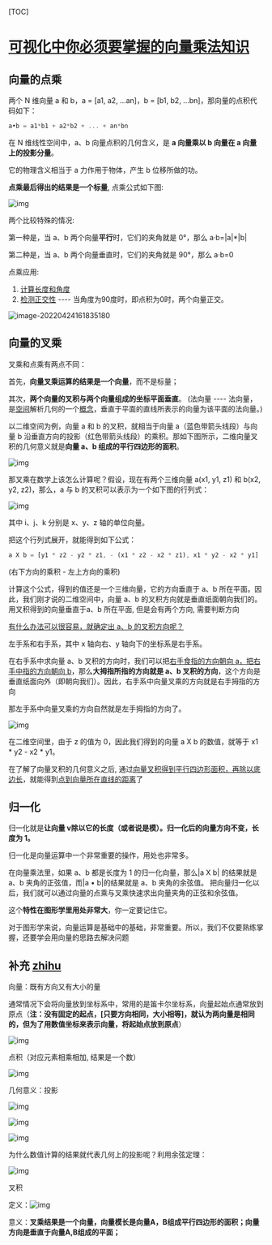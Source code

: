 [TOC]

# [可视化中你必须要掌握的向量乘法知识](https://time.geekbang.org/column/article/256827)



## 向量的点乘

两个 N 维向量 a 和 b，a = [a1, a2, ...an]，b = [b1, b2, ...bn]，那向量的点积代码如下：

```js
a•b = a1*b1 + a2*b2 + ... + an*bn
```

在 N 维线性空间中，a、b 向量点积的几何含义，是 **a 向量乘以 b 向量在 a 向量上的投影分量**。

它的物理含义相当于 a 力作用于物体，产生 b 位移所做的功。

**点乘最后得出的结果是一个标量**, 点乘公式如下图:

![img](./imgs/08ed8e6ded30ae53d8d3900e7f8bee36.jpg)

两个比较特殊的情况:

第一种是，当 a、b 两个向量**平行**时，它们的夹角就是 0°，那么 a·b=|a|*|b|

第二种是，当 a、b 两个向量垂直时，它们的夹角就是 90°，那么 a·b=0

点乘应用:

1. <u>计算长度和角度</u>
2. <u>检测正交性</u> ---- 当角度为90度时，即点积为0时，两个向量正交。



![image-20220424161835180](./imgs/image-20220424161835180.png)



## 向量的叉乘

叉乘和点乘有两点不同：

首先，**向量叉乘运算的结果是一个向量**，而不是标量；

其次，**两个向量的叉积与两个向量组成的坐标平面垂直**。 (法向量 ---- 法向量，是[空间](https://baike.baidu.com/item/空间/55280)解析几何的一个[概念](https://baike.baidu.com/item/概念/829047)，垂直于平面的直线所表示的向量为该平面的法向量。)

以二维空间为例，向量 a 和 b 的叉积，就相当于向量 a（蓝色带箭头线段）与向量 b 沿垂直方向的投影（红色带箭头线段）的乘积。那如下图所示，二维向量叉积的几何意义就是**向量 a、b 组成的平行四边形的面积**。

![img](./imgs/2ace54dafe5dae80e783a7fd7b38e392.png)



那叉乘在数学上该怎么计算呢？假设，现在有两个三维向量 a(x1, y1, z1) 和 b(x2, y2, z2)，那么，a 与 b 的叉积可以表示为一个如下图的行列式：

![img](./imgs/72227ffca461a60a1e79c0f54b6777ca.jpg)

其中 i、j、k 分别是 x、y、z 轴的单位向量。

把这个行列式展开，就能得到如下公式：

```js
a X b = [y1 * z2 - y2 * z1, - (x1 * z2 - x2 * z1), x1 * y2 - x2 * y1]
```

(右下方向的乘积 - 左上方向的乘积)

计算这个公式，得到的值还是一个三维向量，它的方向垂直于 a、b 所在平面。因此，我们刚才说的二维空间中，向量 a、b 的叉积方向就是垂直纸面朝向我们的。用叉积得到的向量垂直于a、b 所在平面, 但是会有两个方向, 需要判断方向

<u>有什么办法可以很容易，就确定出 a、b 的叉积方向呢？</u>

左手系和右手系，其中 x 轴向右、y 轴向下的坐标系是右手系。

在右手系中求向量 a、b 叉积的方向时，我们可以把<u>右手食指的方向朝向 a，把右手中指的方向朝向 b</u>，那么**大拇指所指的方向就是 a、b 叉积的方向**，这个方向是垂直纸面向外（即朝向我们）。因此，右手系中向量叉乘的方向就是右手拇指的方向

那左手系中向量叉乘的方向自然就是左手拇指的方向了。

![img](./imgs/e1a3da7d12e40b7acfa46ba4293d2b89.jpg)

在二维空间里，由于 z 的值为 0，因此我们得到的向量 a X b 的数值，就等于 x1 * y2 - x2 * y1。

在了解了向量叉积的几何意义之后, 通过<u>向量叉积得到平行四边形面积，再除以底边长</u>，就能得到<u>点到向量所在直线的距离</u>了

## 归一化

归一化就是**让向量 v除以它的长度（或者说是模）。归一化后的向量方向不变，长度为 1。**

归一化是向量运算中一个非常重要的操作，用处也非常多。

在向量乘法里，如果 a、b 都是长度为 1 的归一化向量，那么|a X b| 的结果就是 a、b 夹角的正弦值，而|a • b|的结果就是 a、b 夹角的余弦值。 把向量归一化以后，我们就可以通过向量的点乘与叉乘快速求出向量夹角的正弦和余弦值。

这个**特性在图形学里用处非常大**，你一定要记住它。



对于图形学来说，向量运算是基础中的基础，非常重要。所以，我们不仅要熟练掌握，还要学会用向量的思路去解决问题



## 补充 [zhihu](https://www.zhihu.com/question/21080171)

向量：既有方向又有大小的量

通常情况下会将向量放到坐标系中，常用的是笛卡尔坐标系，向量起始点通常放到原点（**注：没有固定的起点，[只要方向相同，大小相等]，就认为两向量是相同的，但为了用数值坐标来表示向量，将起始点放到原点**）

![img](./imgs/v2-5baae951c59c573300e08dc132b1d231_720w.jpg)

点积（对应元素相乘相加, 结果是一个数）



![img](./imgs/v2-e94626cbcd5be8c2cc724ab96bb44e9a_720w.jpg)

几何意义：投影



![img](./imgs/v2-5bfb96d821f00a445f8d07870eabb7ae_hd.jpg)

![img](./imgs/v2-5c229894c75eb7811103b9e66a12eb4b_720w.jpg)

![img](./imgs/v2-1a8524a777b7f1f66f0cade481a0e2d4_720w.jpg)

为什么数值计算的结果就代表几何上的投影呢？利用余弦定理：

![img](./imgs/v2-81bcb1a2f74800a0778f4c7c8ce74b86_720w.jpg)

叉积

定义：![img](./imgs/v2-3aae99433f86de9b05b48f5ee528bbaa_720w.jpg)

意义：**叉乘结果是一个向量，向量模长是向量A，B组成平行四边形的面积；向量方向是垂直于向量A,B组成的平面；**
